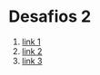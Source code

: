 # Desafios 2

1) [link 1](https://actividades.ed.urltemporal.com/desafio1/)
2) [link 2](https://actividades.ed.urltemporal.com/Desafio%202/)
3) [link 3](https://actividades.ed.urltemporal.com/Desafio%203/)
